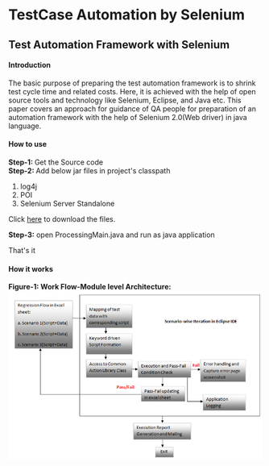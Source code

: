 TestCase Automation by Selenium
===============================

Test Automation Framework with Selenium
----------------------------------------
<h4><b>Introduction</b></h4>
<p>The basic purpose of preparing the test automation framework is to shrink test cycle time and related costs. 
Here, it is achieved with the help of open source tools and technology like Selenium, Eclipse, and Java etc. 
This paper covers an approach for guidance of QA people for preparation of an automation framework with the help of Selenium 2.0(Web driver) in java language.
</p>

<h4>
	<b> How to use 
	</b>
</h4>
<b>Step-1: </b> Get the Source code
<br>
<b>Step-2: </b> Add below jar files in project's classpath
<ol>
	<li>log4j</li>
	<li>POI</li>
	<li>Selenium Server Standalone</li>
</ol>
<p>Click <a href="http://www.4shared.com/zip/xtxqR8Lq/jar_files.html" target="_blank">here</a> to download the files.</p>
<b>Step-3:</b> open ProcessingMain.java and run as java application
<p>That's it</p>
<h4>
<b>How it works</b>
</h4>
<b>Figure-1: Work Flow-Module level Architecture:</b>
<img src="/images/architecture.png" href="_blank"/>
</br>






